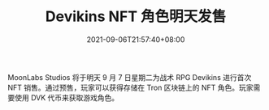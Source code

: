﻿---
title: "Devikins NFT 角色明天发售"
date: 2021-09-06T21:57:40+08:00
lastmod: 2021-09-06T16:45:40+08:00
draft: false
authors: ["Dark"]
description: "MoonLabs Studios 将于明天 9 月 7 日星期二为战术 RPG Devikins 进行首次 NFT 销售。通过预售，玩家可以获得存储在 Tron 区块链上的 NFT 角色。玩家需要使用 DVK 代币来获取游戏角色。"
featuredImage: "devikins-nft-character-sale-tomorrow.png"
tags: ["Strategy Game","策略游戏","Play to Earn"]
categories: ["news"]
news: ["策略游戏"]
weight: 
lightgallery: true
pinned: false
recommend: false
recommend1: false
---

MoonLabs Studios 将于明天 9 月 7 日星期二为战术 RPG Devikins 进行首次 NFT 销售。通过预售，玩家可以获得存储在 Tron 区块链上的 NFT 角色。玩家需要使用 DVK 代币来获取游戏角色。

<!--more-->

